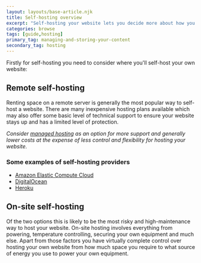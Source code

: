 ```yaml
---
layout: layouts/base-article.njk
title: Self-hosting overview
excerpt: "Self-hosting your website lets you decide more about how you build your website but with it greater responsibility to self-maintain and support what you have."
categories: browse
tags: [guide,hosting]
primary_tag: managing-and-storing-your-content
secondary_tag: hosting
---
```

Firstly for self-hosting you need to consider where you'll self-host your own website:

## Remote self-hosting
Renting space on a remote server is generally the most popular way to self-host a website. There are many inexpensive hosting plans available which may also offer some basic level of technical support to ensure your website stays up and has a limited level of protection.

*Consider [managed hosting](/browse/shared-hosting) as an option for more support and generally lower costs at the expense of less control and flexibility for hosting your website.*

### Some examples of self-hosting providers
- [Amazon Elastic Compute Cloud](https://aws.amazon.com/ec2/)
- [DigitalOcean](https://digitalocean.com/)
- [Heroku](https://www.heroku.com/)

## On-site self-hosting
Of the two options this is likely to be the most risky and high-maintenance way to host your website. On-site hosting involves everything from powering, temperature controlling, securing your own equipment and much else. Apart from those factors you have virtually complete control over hosting your own website from how much space you require to what source of energy you use to power your own equipment.
